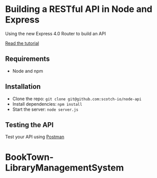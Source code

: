 # Building a RESTful API in Node and Express

Using the new Express 4.0 Router to build an API

[Read the tutorial](http://scotch.io/tutorials/javascript/build-a-restful-api-using-node-and-express-4)

## Requirements

- Node and npm

## Installation

- Clone the repo: `git clone git@github.com:scotch-io/node-api`
- Install dependencies: `npm install`
- Start the server: `node server.js`

## Testing the API
Test your API using [Postman](https://chrome.google.com/webstore/detail/postman-rest-client-packa/fhbjgbiflinjbdggehcddcbncdddomop)
# BookTown-LibraryManagementSystem
